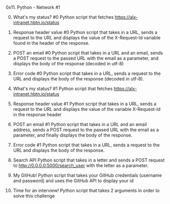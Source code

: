 0x11. Python - Network #1

0. What's my status? #0
Python script that fetches https://alx-intranet.hbtn.io/status

1. Response header value #0
Python script that takes in a URL, sends a request to the URL and displays the value of the X-Request-Id variable found in the header of the response.

2. POST an email #0
Python script that takes in a URL and an email, sends a POST request to the passed URL with the email as a parameter, and displays the body of the response (decoded in utf-8)

3. Error code #0
Python script that takes in a URL, sends a request to the URL and displays the body of the response (decoded in utf-8).

4. What's my status? #1
Python script that fetches https://alx-intranet.hbtn.io/status

5. Response header value #1
Python script that takes in a URL, sends a request to the URL and displays the value of the variable X-Request-Id in the response header

6. POST an email #1
Python script that takes in a URL and an email address, sends a POST request to the passed URL with the email as a parameter, and finally displays the body of the response.

7. Error code #1
Python script that takes in a URL, sends a request to the URL and displays the body of the response.

8. Search API
Python script that takes in a letter and sends a POST request to http://0.0.0.0:5000/search_user with the letter as a parameter.

9. My GitHub!
Python script that takes your GitHub credentials (username and password) and uses the GitHub API to display your id

10. Time for an interview!
Python script that takes 2 arguments in order to solve this challenge
